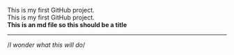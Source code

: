 
This is my first GitHub project.  <br>
This is my first GitHub project.<br>
**This is an md file so this should be a title**<hr>
/*I wonder what this will do*/
